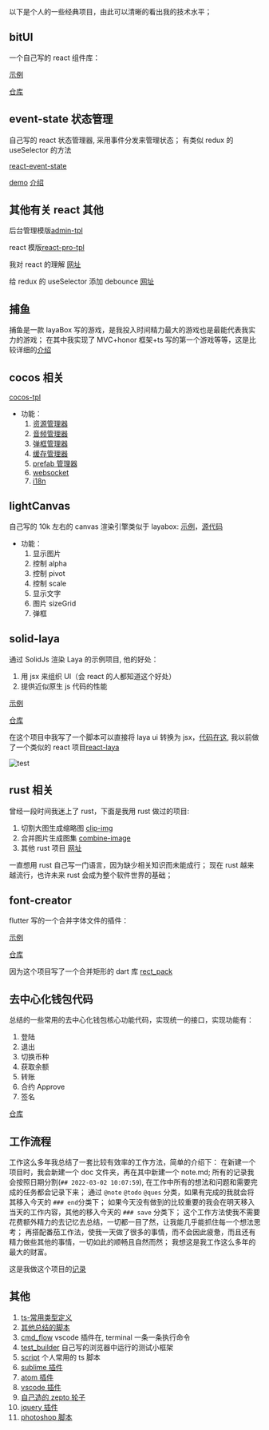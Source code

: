 以下是个人的一些经典项目，由此可以清晰的看出我的技术水平；

## bitUI

一个自己写的 react 组件库：

[示例](https://zsytssk.github.io/bitUI)

[仓库](https://github.com/zsytssk/bitUI)

## event-state 状态管理

自己写的 react 状态管理器, 采用事件分发来管理状态；
有类似 redux 的 useSelector 的方法

[react-event-state](https://www.npmjs.com/package/react-event-state)

[demo](https://zsytssk.github.io/event-state)
[介绍](https://www.jianshu.com/p/e6e1f6a89be3)

## 其他有关 react 其他

后台管理模版[admin-tpl](https://github.com/zsytssk/admin-tpl.git)

react 模版[react-pro-tpl](https://github.com/zsytssk/react-pro-tpl.git)

我对 react 的理解 [网址](https://www.zhihu.com/question/47161776/answer/2325381843)

给 redux 的 useSelector 添加 debounce [网址](https://stackoverflow.com/questions/64799941/how-add-debounce-to-useselector-on-react-redux)

## 捕鱼

捕鱼是一款 layaBox 写的游戏，是我投入时间精力最大的游戏也是最能代表我实力的游戏；
在其中我实现了 MVC+honor 框架+ts 写的第一个游戏等等，这是比较详细的[介绍](./fish/readme.md)

## cocos 相关

[cocos-tpl](https://github.com/zsytssk/cocos-tpl.git)

- 功能：
  1. [资源管理器][utils]
  1. [音频管理器][utils]
  1. [弹框管理器][utils]
  1. [缓存管理器][utils]
  1. [prefab 管理器][utils]
  1. [websocket][utils]
  1. [i18n][i18n]

[utils]: https://github.com/zsytssk/cocos-tpl/tree/master/assets/main/scripts/utils
[i18n]: https://github.com/zsytssk/cocos-tpl/tree/master/assets/resources/i18n

## lightCanvas

自己写的 10k 左右的 canvas 渲染引擎类似于 layabox: [示例][lightcanvasdemo]，[源代码][lightcanvassource]

- 功能：
  1. 显示图片
  1. 控制 alpha
  1. 控制 pivot
  1. 控制 scale
  1. 显示文字
  1. 图片 sizeGrid
  1. 弹框

[lightcanvasdemo]: https://zsytssk.github.io/lightCanvas/
[lightcanvassource]: https://github.com/zsytssk/canvas_test/tree/master/lightCanvas

## solid-laya

通过 SolidJs 渲染 Laya 的示例项目, 他的好处：

1. 用 jsx 来组织 UI（会 react 的人都知道这个好处）
2. 提供近似原生 js 代码的性能

[示例](https://zsytssk.github.io/solidjs-laya)

[仓库](https://github.com/zsytssk/solidjs-laya-demo)

在这个项目中我写了一个脚本可以直接将 laya ui 转换为 jsx，[代码在这](https://github.com/zsytssk/solidjs-laya-demo/tree/master/script/uiToJsx), 我以前做了一个类似的 react 项目[react-laya](https://github.com/zsytssk/react-laya)

![test](./images/solid-laya1.png)

## rust 相关

曾经一段时间我迷上了 rust，下面是我用 rust 做过的项目:

1. 切割大图生成缩略图 [clip-img][clip-img]
1. 合并图片生成图集 [combine-image][combine-image]
1. 其他 rust 项目 [网址][rust-relative]

一直想用 rust 自己写一门语言，因为缺少相关知识而未能成行；
现在 rust 越来越流行，也许未来 rust 会成为整个软件世界的基础；

[clip-img]: https://github.com/zsytssk/clip_img
[combine-image]: https://github.com/zsytssk/combine_image
[rust-relative]: https://github.com/zsytssk?tab=repositories&q=&type=&language=rust&sort=

## font-creator

flutter 写的一个合并字体文件的插件：

[示例](https://zsytssk.github.io/font_creator)

[仓库](https://github.com/zsytssk/font_creator)

因为这个项目写了一个合并矩形的 dart 库 [rect_pack](https://pub.dev/packages/rect_pack)

## 去中心化钱包代码

总结的一些常用的去中心化钱包核心功能代码，实现统一的接口，实现功能有：

1. 登陆
1. 退出
1. 切换币种
1. 获取余额
1. 转账
1. 合约 Approve
1. 签名

[仓库](https://github.com/zsytssk/contract-wallet)

## 工作流程

工作这么多年我总结了一套比较有效率的工作方法，简单的介绍下：
在新建一个项目时，我会新建一个 doc 文件夹，再在其中新建一个 note.md;
所有的记录我会按照日期分割(`## 2022-03-02 10:07:59`), 在工作中所有的想法和问题和需要完成的任务都会记录下来；
通过 `@note` `@todo` `@ques` 分类，如果有完成的我就会将其移入今天的 `### end`分类下；
如果今天没有做到的比较重要的我会在明天移入当天的工作内容，其他的移入今天的 `### save` 分类下；
这个工作方法使我不需要花费额外精力的去记忆去总结，一切都一目了然，让我能几乎能抓住每一个想法思考；
再搭配番茄工作法，使我一天做了很多的事情，而不会因此疲惫，而且还有精力做些其他的事情，一切如此的顺畅且自然而然；
我想这是我工作这么多年的最大的财富。

这是我做这个项目的[记录](./doc/note.md)

## 其他

1. [ts-常用类型定义](./code/type.d.ts)
1. [其他总结的脚本](https://github.com/zsytssk/common/tree/master)
1. [cmd_flow](https://github.com/zsytssk/cmd_flow) vscode 插件在, terminal 一条一条执行命令
1. [test_builder](https://github.com/zsytssk/test_builder) 自己写的浏览器中运行的测试小框架
1. [script](https://github.com/zsytssk/script) 个人常用的 ts 脚本
1. [sublime 插件](https://packagecontrol.io/packages/QuickOpen;)
1. [atom 插件](https://atom.io/users/zsytssk)
1. [vscode 插件](https://marketplace.visualstudio.com/publishers/zsytssk)
1. [自己造的 zepto 轮子](https://github.com/zsytssk/common/blob/4838725a94aae5bfcc101e1ffd11b76f0fcd5e3d/www/js/zu.js)
1. [jquery 插件](https://github.com/zsytssk/common/tree/4838725a94aae5bfcc101e1ffd11b76f0fcd5e3d/www/js)
1. [photoshop 脚本](https://github.com/zsytssk/common/tree/4838725a94aae5bfcc101e1ffd11b76f0fcd5e3d/photoshop%20javascript)
